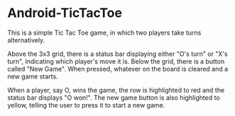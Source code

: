 # Android-TicTacToe
This is a simple Tic Tac Toe game, in which two players take turns alternatively. 

Above the 3x3 grid, there is a status bar displaying either "O's turn" or "X's turn", indicating which player's move it is. Below the grid, there is a button called "New Game". When pressed, whatever on the board is cleared and a new game starts. 

When a player, say O, wins the game, the row is highlighted to red and the status bar displays "O won!". The new game button is also highlighted to yellow, telling the user to press it to start a new game.
